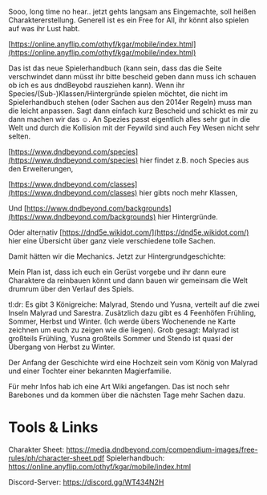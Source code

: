Sooo, long time no hear.. jetzt gehts langsam ans Eingemachte, soll heißen Charaktererstellung. Generell ist es ein Free for All, ihr könnt also spielen auf was ihr Lust habt.

[https://online.anyflip.com/othyf/kgar/mobile/index.html](https://online.anyflip.com/othyf/kgar/mobile/index.html)

Das ist das neue Spielerhandbuch (kann sein, dass das die Seite verschwindet dann müsst ihr bitte bescheid geben dann muss ich schauen ob ich es aus dndBeyobd rausziehen kann). Wenn ihr Species/(Sub-)Klassen/Hintergründe spielen möchtet, die nicht im Spielerhandbuch stehen (oder Sachen aus den 2014er Regeln) muss man die leicht anpassen. Sagt dann einfach kurz Bescheid und schickt es mir zu dann machen wir das ☺️. An Spezies passt eigentlich alles sehr gut in die Welt und durch die Kollision mit der Feywild sind auch Fey Wesen nicht sehr selten.

[https://www.dndbeyond.com/species](https://www.dndbeyond.com/species) hier findet z.B. noch Species aus den Erweiterungen,

[https://www.dndbeyond.com/classes](https://www.dndbeyond.com/classes) hier gibts noch mehr Klassen,

Und [https://www.dndbeyond.com/backgrounds](https://www.dndbeyond.com/backgrounds) hier Hintergründe.

Oder alternativ [https://dnd5e.wikidot.com/](https://dnd5e.wikidot.com/) hier eine Übersicht über ganz viele verschiedene tolle Sachen.


Damit hätten wir die Mechanics. Jetzt zur Hintergrundgeschichte:

Mein Plan ist, dass ich euch ein Gerüst vorgebe und ihr dann eure Charaktere da reinbauen könnt und dann bauen wir gemeinsam die Welt drumrum über den Verlauf des Spiels.

tl:dr:
Es gibt 3 Königreiche: Malyrad, Stendo und Yusna, verteilt auf die zwei Inseln Malyrad und Sarestra. Zusätzlich dazu gibt es 4 Feenhöfen Frühling, Sommer, Herbst und Winter. (Ich werde übers Wochenende ne Karte zeichnen um euch zu zeigen wie die liegen). Grob gesagt: Malyrad ist großteils Frühling, Yusna großteils Sommer und Stendo ist quasi der Übergang von Herbst zu Winter.

Der Anfang der Geschichte wird eine Hochzeit sein vom König von Malyrad und einer Tochter einer bekannten Magierfamilie.

Für mehr Infos hab ich eine Art Wiki angefangen. Das ist noch sehr Barebones und da kommen über die nächsten Tage mehr Sachen dazu.


# Tools & Links

Charakter Sheet: https://media.dndbeyond.com/compendium-images/free-rules/ph/character-sheet.pdf
Spielerhandbuch: https://online.anyflip.com/othyf/kgar/mobile/index.html

Discord-Server: https://discord.gg/WT434N2H